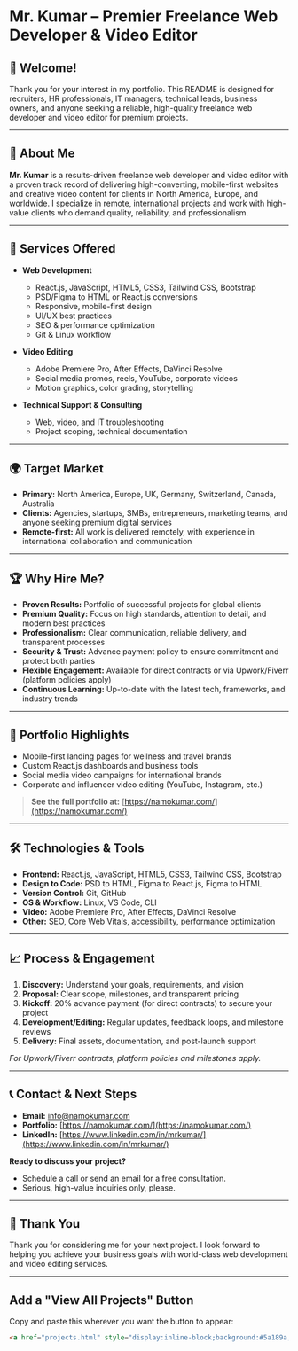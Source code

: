 # Mr. Kumar – Premier Freelance Web Developer & Video Editor

## 👋 Welcome!

Thank you for your interest in my portfolio. This README is designed for recruiters, HR professionals, IT managers, technical leads, business owners, and anyone seeking a reliable, high-quality freelance web developer and video editor for premium projects.

---

## 🚀 About Me

**Mr. Kumar** is a results-driven freelance web developer and video editor with a proven track record of delivering high-converting, mobile-first websites and creative video content for clients in North America, Europe, and worldwide. I specialize in remote, international projects and work with high-value clients who demand quality, reliability, and professionalism.

---

## 💼 Services Offered

- **Web Development**
  - React.js, JavaScript, HTML5, CSS3, Tailwind CSS, Bootstrap
  - PSD/Figma to HTML or React.js conversions
  - Responsive, mobile-first design
  - UI/UX best practices
  - SEO & performance optimization
  - Git & Linux workflow

- **Video Editing**
  - Adobe Premiere Pro, After Effects, DaVinci Resolve
  - Social media promos, reels, YouTube, corporate videos
  - Motion graphics, color grading, storytelling

- **Technical Support & Consulting**
  - Web, video, and IT troubleshooting
  - Project scoping, technical documentation

---

## 🌍 Target Market

- **Primary:** North America, Europe, UK, Germany, Switzerland, Canada, Australia
- **Clients:** Agencies, startups, SMBs, entrepreneurs, marketing teams, and anyone seeking premium digital services
- **Remote-first:** All work is delivered remotely, with experience in international collaboration and communication

---

## 🏆 Why Hire Me?

- **Proven Results:** Portfolio of successful projects for global clients
- **Premium Quality:** Focus on high standards, attention to detail, and modern best practices
- **Professionalism:** Clear communication, reliable delivery, and transparent processes
- **Security & Trust:** Advance payment policy to ensure commitment and protect both parties
- **Flexible Engagement:** Available for direct contracts or via Upwork/Fiverr (platform policies apply)
- **Continuous Learning:** Up-to-date with the latest tech, frameworks, and industry trends

---

## 📂 Portfolio Highlights

- Mobile-first landing pages for wellness and travel brands
- Custom React.js dashboards and business tools
- Social media video campaigns for international brands
- Corporate and influencer video editing (YouTube, Instagram, etc.)

> **See the full portfolio at:** [https://namokumar.com/](https://namokumar.com/)

---

## 🛠️ Technologies & Tools

- **Frontend:** React.js, JavaScript, HTML5, CSS3, Tailwind CSS, Bootstrap
- **Design to Code:** PSD to HTML, Figma to React.js, Figma to HTML
- **Version Control:** Git, GitHub
- **OS & Workflow:** Linux, VS Code, CLI
- **Video:** Adobe Premiere Pro, After Effects, DaVinci Resolve
- **Other:** SEO, Core Web Vitals, accessibility, performance optimization

---

## 📈 Process & Engagement

1. **Discovery:** Understand your goals, requirements, and vision
2. **Proposal:** Clear scope, milestones, and transparent pricing
3. **Kickoff:** 20% advance payment (for direct contracts) to secure your project
4. **Development/Editing:** Regular updates, feedback loops, and milestone reviews
5. **Delivery:** Final assets, documentation, and post-launch support

*For Upwork/Fiverr contracts, platform policies and milestones apply.*

---

## 📞 Contact & Next Steps

- **Email:** [info@namokumar.com](mailto:info@namokumar.com)
- **Portfolio:** [https://namokumar.com/](https://namokumar.com/)
- **LinkedIn:** [https://www.linkedin.com/in/mrkumar/](https://www.linkedin.com/in/mrkumar/)

**Ready to discuss your project?**
- Schedule a call or send an email for a free consultation.
- Serious, high-value inquiries only, please.

---

## 🙏 Thank You

Thank you for considering me for your next project. I look forward to helping you achieve your business goals with world-class web development and video editing services. 

---

## Add a "View All Projects" Button

Copy and paste this wherever you want the button to appear:

```html
<a href="projects.html" style="display:inline-block;background:#5a189a;color:#fff;padding:0.8rem 2rem;border-radius:0.7rem;font-size:1.1rem;font-weight:600;text-decoration:none;box-shadow:0 2px 8px rgba(90,24,154,0.08);transition:background 0.2s;">View All Projects</a>
``` 
